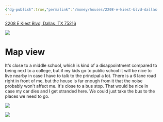 ```yaml
---
{"dg-publish":true,"permalink":"/money/houses/2208-e-kiest-blvd-dallas-tx-75216/","tags":["homes2023"],"created":"Jun 12, 2023, 8:29 PM","updated":""}
---
```



[2208 E Kiest Blvd, Dallas, TX 75216](https://www.homes.com/property/2208-e-kiest-blvd-dallas-tx/9bz8mw0zcts4z/)

![](https://images.homes.com/listings/116/3558761423-055721451-original.jpg)

# Map view

It's close to a middle school, which is kind of a disappointment compared to being next to a college, but if my kids go to public school it will be nice to live nearby in case I have to talk to the principal a lot. There is a 6 lane road right in front of me, but the house is far enough from it that the noise probably won't affect me. It's close to a bus stop. That would be nice in case my car dies and I get stranded here. We could just take the bus to the places we need to go.

![](https://i.imgur.com/06N4RkI.png)

![](https://i.imgur.com/CFdBAdO.png)
